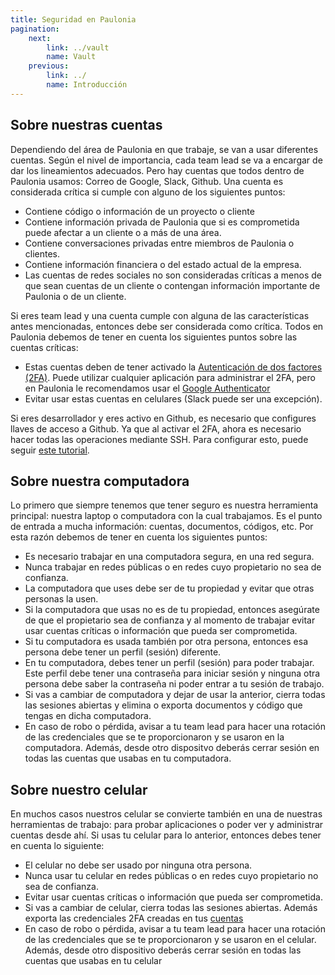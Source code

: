 ```yaml
---
title: Seguridad en Paulonia
pagination:
    next: 
        link: ../vault
        name: Vault
    previous:
        link: ../
        name: Introducción    
---
```


## Sobre nuestras cuentas

Dependiendo del área de Paulonia en que trabaje, se van a usar diferentes cuentas. Según el nivel de importancia, cada team lead se va a encargar de dar los lineamientos adecuados. Pero hay cuentas que todos dentro de Paulonia usamos: Correo de Google, Slack, Github. Una cuenta es considerada crítica si cumple con alguno de los siguientes puntos:

- Contiene código o información de un proyecto o cliente
- Contiene información privada de Paulonia que si es comprometida puede afectar a un cliente o a más de una área.
- Contiene conversaciones privadas entre miembros de Paulonia o clientes.
- Contiene información financiera o del estado actual de la empresa.
- Las cuentas de redes sociales no son consideradas críticas a menos de que sean cuentas de un cliente o contengan información importante de Paulonia o de un cliente.

Si eres team lead y una cuenta cumple con alguna de las características antes mencionadas, entonces debe ser considerada como crítica. Todos en Paulonia debemos de tener en cuenta los siguientes puntos sobre las cuentas críticas:

- Estas cuentas deben de tener activado la [Autenticación de dos factores (2FA)](https://www.onespan.com/es/topics/autenticacion-de-dos-factores). Puede utilizar cualquier aplicación para administrar el 2FA, pero en Paulonia le recomendamos usar el [Google Authenticator](https://play.google.com/store/apps/details?id=com.google.android.apps.authenticator2&hl=es_PE&gl=US)
- Evitar usar estas cuentas en celulares (Slack puede ser una excepción).

Si eres desarrollador y eres activo en Github, es necesario que configures llaves de acceso a Github. Ya que al activar el 2FA, ahora es necesario hacer todas las operaciones mediante SSH. Para configurar esto, puede seguir [este tutorial](https://docs.github.com/es/authentication/connecting-to-github-with-ssh).


## Sobre nuestra computadora

Lo primero que siempre tenemos que tener seguro es nuestra herramienta principal: nuestra laptop o computadora con la cual trabajamos. Es el punto de entrada a mucha información: cuentas, documentos, códigos, etc. Por esta razón debemos de tener en cuenta los siguientes puntos:

- Es necesario trabajar en una computadora segura, en una red segura.
- Nunca trabajar en redes públicas o en redes cuyo propietario no sea de confianza.
- La computadora que uses debe ser de tu propiedad y evitar que otras personas la usen.
- Si la computadora que usas no es de tu propiedad, entonces asegúrate de que el propietario sea de confianza y al momento de trabajar evitar usar cuentas críticas o información que pueda ser comprometida.
- Si tu computadora es usada también por otra persona, entonces esa persona debe tener un perfil (sesión) diferente.
- En tu computadora, debes tener un perfil (sesión) para poder trabajar. Este perfil debe tener una contraseña para iniciar sesión y ninguna otra persona debe saber la contraseña ni poder entrar a tu sesión de trabajo.
- Si vas a cambiar de computadora y dejar de usar la anterior, cierra todas las sesiones abiertas y elimina o exporta documentos y código que tengas en dicha computadora.
- En caso de robo o pérdida, avisar a tu team lead para hacer una rotación de las credenciales que se te proporcionaron y se usaron en la computadora. Además, desde otro dispositvo deberás cerrar sesión en todas las cuentas que usabas en tu computadora.

## Sobre nuestro celular

En muchos casos nuestros celular se convierte también en una de nuestras herramientas de trabajo: para probar aplicaciones o poder ver y administrar cuentas desde ahí. Si usas tu celular para lo anterior, entonces debes tener en cuenta lo siguiente:

- El celular no debe ser usado por ninguna otra persona.
- Nunca usar tu celular en redes públicas o en redes cuyo propietario no sea de confianza.
- Evitar usar cuentas críticas o información que pueda ser comprometida.
- Si vas a cambiar de celular, cierra todas las sesiones abiertas. Además exporta las credenciales 2FA creadas en tus [cuentas](#sobre-nuestras-cuentas)
- En caso de robo o pérdida, avisar a tu team lead para hacer una rotación de las credenciales que se te proporcionaron y se usaron en el celular. Además, desde otro dispositivo deberás cerrar sesión en todas las cuentas que usabas en tu celular
